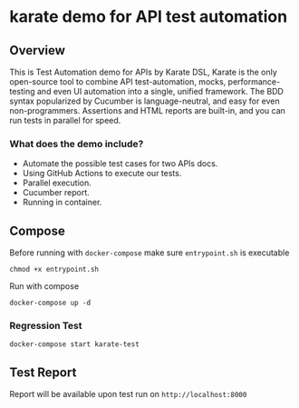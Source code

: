 # karate demo for API test automation

## Overview
This is Test Automation demo for APIs by Karate DSL, Karate is the only open-source tool to combine API test-automation, mocks, performance-testing and even UI automation into a single, unified framework. The BDD syntax popularized by Cucumber is language-neutral, and easy for even non-programmers. Assertions and HTML reports are built-in, and you can run tests in parallel for speed.

### What does the demo include?
- Automate the possible test cases for two APIs docs.
- Using GitHub Actions to execute our tests.
- Parallel execution.
- Cucumber report.
- Running in container.

## Compose

Before running with `docker-compose` make sure `entrypoint.sh` is executable

```shell
chmod +x entrypoint.sh
```

Run with compose

```shell
docker-compose up -d
```

### Regression Test

```shell
docker-compose start karate-test
```

## Test Report

Report will be available upon test run on `http://localhost:8000`